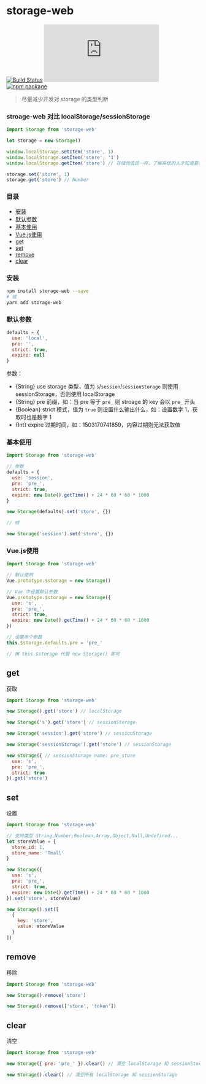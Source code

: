 # storage-web

[![Build Status](https://travis-ci.org/Chooin/storage-web.svg?branch=master)](https://travis-ci.org/Chooin/storage-web)
![JS gzip size](http://img.badgesize.io/https://unpkg.com/storage-web/dist/storage.js?compression=gzip&label=gzip%20size:%20JS)
[![npm package](https://img.shields.io/npm/v/storage-web.svg)](https://www.npmjs.org/package/storage-web)

> 尽量减少开发对 storage 的类型判断

### stroage-web 对比 localStorage/sessionStorage

``` js
import Storage from 'storage-web'

let storage = new Storage()

window.localStorage.setItem('store', 1)
window.localStorage.setItem('store', '1')
window.localStorage.getItem('store') // 存储的值是一样，了解系统的人才知道要转换成字符串还是数字

storage.set('store', 1)
storage.get('store') // Number
```

### 目录

- [安装](#安装)
- [默认参数](#默认参数)
- [基本使用](#基本使用)
- [Vue.js使用](#Vue.js使用)
- [get](#get)
- [set](#set)
- [remove](#remove)
- [clear](#clear)

### 安装
``` sh
npm install storage-web --save
# 或
yarn add storage-web
```

### 默认参数

``` js
defaults = {
  use: 'local',
  pre: '',
  strict: true,
  expire: null
}
```

参数：

+ {String} use storage 类型，值为 `s`/`session`/`sessionStorage` 则使用 sessionStorage，否则使用 localStorage
+ {String} pre 前缀，如：当 pre 等于 `pre_` 则 stroage 的 key 会以 `pre_` 开头
+ {Boolean} strict 模式，值为 `true` 则设置什么输出什么，如：设置数字 1，获取时也是数字 1
+ {Int} expire 过期时间，如：1503170741859，内容过期则无法获取值

### 基本使用

``` js
import Storage from 'storage-web'

// 参数
defaults = {
  use: 'session',
  pre: 'pre_',
  strict: true,
  expire: new Date().getTime() + 24 * 60 * 60 * 1000
}

new Storage(defaults).set('store', {})

// 或

new Storage('session').set('store', {})
```

### Vue.js使用

``` js
import Storage from 'storage-web'

// 默认使用
Vue.prototype.$storage = new Storage()

// Vue 中设置默认参数
Vue.prototype.$storage = new Storage({
  use: 's',
  pre: 'pre_',
  strict: true,
  expire: new Date().getTime() + 24 * 60 * 60 * 1000
})

// 设置单个参数
this.$storage.defaults.pre = 'pre_'

// 用 this.$storage 代替 new Storage() 即可
```

## get

获取

``` js
import Storage from 'storage-web'

new Storage().get('store') // localStorage

new Storage('s').get('store') // sessionStorage

new Storage('session').get('store') // sessionStorage

new Storage('sessionStorage').get('store') // sessionStorage

new Storage({ // sessionStorage name: pre_store
  use: 's',
  pre: 'pre_',
  strict: true
}).get('store')
```

## set

设置

``` js
import Storage from 'storage-web'

// 支持类型 String,Number,Boolean,Array,Object,Null,Undefined...
let storeValue = {
  store_id: 1,
  store_name: 'Tmall'
}

new Storage({
  use: 's',
  pre: 'pre_',
  strict: true,
  expire: new Date().getTime() + 24 * 60 * 60 * 1000
}).set('store', storeValue)

new Storage().set([
  {
    key: 'store',
    value: storeValue
  }
])
```

## remove

移除

``` js
import Storage from 'storage-web'

new Storage().remove('store')

new Storage().remove(['store', 'token'])
```

## clear

清空

``` js
import Storage from 'storage-web'

new Storage({ pre: 'pre_' }).clear() // 清空 localStorage 和 sessionStorage 下所有以 'pre_' 开头的

new Storage().clear() // 清空所有 localStorage 和 sessionStorage
```
